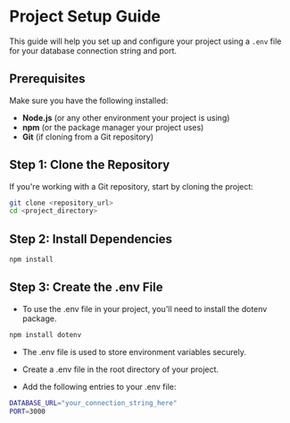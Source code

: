 # Project Setup Guide

This guide will help you set up and configure your project using a `.env` file for your database connection string and port.

## Prerequisites

Make sure you have the following installed:

- **Node.js** (or any other environment your project is using)
- **npm** (or the package manager your project uses)
- **Git** (if cloning from a Git repository)

## Step 1: Clone the Repository

If you're working with a Git repository, start by cloning the project:

```bash
git clone <repository_url>
cd <project_directory>
```

## Step 2: Install Dependencies
```bash
npm install
```

## Step 3: Create the .env File
-   To use the .env file in your project, you'll need to install the dotenv package.

```bash
npm install dotenv
```
- The .env file is used to store environment variables securely.

- Create a .env file in the root directory of your project.

- Add the following entries to your .env file:

```bash
DATABASE_URL="your_connection_string_here"
PORT=3000
```
